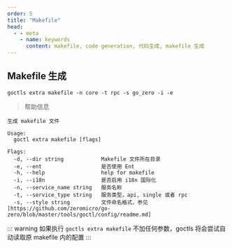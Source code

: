 ```yaml
---
order: 5
title: "Makefile"
head:
  - - meta
    - name: keywords
      content: makefile, code generation, 代码生成, makefile 生成
---
```


## Makefile 生成

```shell
goctls extra makefile -n core -t rpc -s go_zero -i -e
```

> 帮助信息

```shell
生成 makefile 文件

Usage:
  goctl extra makefile [flags]

Flags:
  -d, --dir string            Makefile 文件所在目录
  -e, --ent                   是否使用 Ent
  -h, --help                  help for makefile
  -i, --i18n                  是否启用 i18n 国际化
  -n, --service_name string   服务名称
  -t, --service_type string   服务类型，api, single 或者 rpc
  -s, --style string          文件命名格式，参见 [https://github.com/zeromicro/go-zero/blob/master/tools/goctl/config/readme.md]
```

::: warning
如果执行 `goctls extra makefile` 不加任何参数，goctls 将会尝试自动读取原 makefile 内的配置
:::
